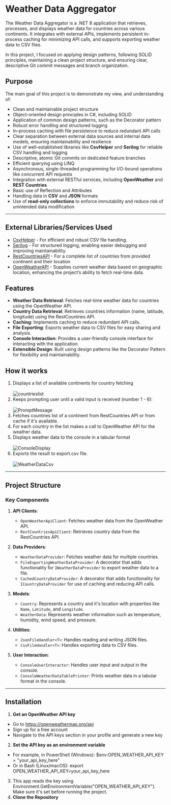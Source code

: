# Weather Data Aggregator

The Weather Data Aggregator is a .NET 8 application that retrieves, processes, and displays weather data for countries across various continents. 
It integrates with external APIs, implements persistent in-process caching for minimizing API calls, and supports exporting weather data to CSV files.

In this project, I focused on applying design patterns, following SOLID principles, maintaining a clean project structure, and ensuring clear, 
descriptive Git commit messages and branch organization.

## Purpose

The main goal of this project is to demonstrate my view, and understanding of:

- Clean and maintainable project structure
- Object-oriented design principles in C#, including SOLID
- Application of common design patterns, such as the Decorator pattern
- Robust error handling and structured logging
- In-process caching with file persistence to reduce redundant API calls
- Clear separation between external data sources and internal data models, ensuring maintainability and resilience
- Use of well-established libraries like **CsvHelper** and **Serilog** for reliable CSV handling and logging
- Descriptive, atomic Git commits on dedicated feature branches
- Efficient querying using LINQ
- Asynchronous, single-threaded programming for I/O-bound operations like concurrent API requests
- Integration with external RESTful services, including **OpenWeather** and **REST Countries**
- Basic use of Reflection and Attributes
- Handling data in **CSV** and **JSON** formats
- Use of **read-only collections** to enforce immutability and reduce risk of unintended data modification

---

## External Libraries/Services Used

- [CsvHelper](https://joshclose.github.io/CsvHelper/) - For efficient and robust CSV file handling.
- [Serilog](https://serilog.net/) - For structured logging, enabling easier debugging and improving maintainability.
- [RestCountriesAPI](https://restcountries.com/) - For a complete list of countries from provided continent and their location
- [OpenWeatherAPI](https://openweathermap.org/api) - Supplies current weather data based on geographic location, enhancing the project’s ability to fetch real-time data.

## Features

- **Weather Data Retrieval**: Fetches real-time weather data for countries using the OpenWeather API.
- **Country Data Retrieval**: Retrieves countries information (name, latitude, longitude) using the RestCountries API.
- **Caching**: Implements caching to reduce redundant API calls.
- **File Exporting**: Exports weather data to CSV files for easy sharing and analysis.
- **Console Interaction**: Provides a user-friendly console interface for interacting with the application.
- **Extensible Design**: Built using design patterns like the Decorator Pattern for flexibility and maintainability.

## How it works
1. Displays a list of available continents for country fetching<br><br>
![countrieslist](https://github.com/user-attachments/assets/e73803b9-b479-488a-9f77-0f79772051d3)
2. Keeps prompting user until a valid input is received (number 1 - 6):<br><br>
![PromptMessage](https://github.com/user-attachments/assets/884aa59d-09fd-4928-b685-43683f528f77)
3. Fetches countries list of a continent from RestCountries API or from cache if it's available.
4. For each country in the list makes a call to OpenWeather API for the weather data.
5. Displays weather data to the console in a tabular format<br><br>
![ConsoleDisplay](https://github.com/user-attachments/assets/220a833c-ac37-4e58-a6bf-7c3ba8c1fc45)
6. Exports the result to export.csv file.<br><br>
![WeatherDataCsv](https://github.com/user-attachments/assets/b6f365fe-6a62-4876-8e23-dd665c7c59ba)



---

## Project Structure

### **Key Components**

1. **API Clients**:
   - `OpenWeatherApiClient`: Fetches weather data from the OpenWeather API.
   - `RestCountriesApiClient`: Retrieves country data from the RestCountries API.

2. **Data Providers**:
   - `WeatherDataProvider`: Fetches weather data for multiple countries.
   - `FileExportingWeatherDataProvider`: A decorator that adds functionality for `IWeatherDataProvider` to export weather data to a file.
   - `CachedCountryDataProvider`: A decorator that adds functionality for `ICountryDataProvider` for use of caching and reducing API calls.

3. **Models**:
   - `Country`: Represents a country and it's location with properties like `Name`, `Latitude`, and `Longitude`.
   - `WeatherData`: Represents weather information such as temperature, humidity, wind speed, and pressure.

4. **Utilities**:
   - `JsonFileHandler<T>`: Handles reading and writing JSON files.
   - `CsvFileHandler<T>`: Handles exporting data to CSV files.

5. **User Interaction**:
   - `ConsoleUserInteractor`: Handles user input and output in the console.
   - `ConsoleWeatherDataTablePrinter`: Prints weather data in a tabular format in the console.
  
---

## Installation

1. **Get an OpenWeather API key**
- Go to https://openweathermap.org/api
- Sign up for a free account
- Navigate to the API keys section in your profile and generate a new key
2. **Set the API key as an environment variable**
- For example, in PowerShell (Windows):
$env:OPEN_WEATHER_API_KEY = "your_api_key_here"
- Or in Bash (Linux/macOS):
export OPEN_WEATHER_API_KEY=your_api_key_here
3. This app reads the key using Environment.GetEnvironmentVariable("OPEN_WEATHER_API_KEY"). Make sure it's set before running the project.
4. **Clone the Repository**
   
